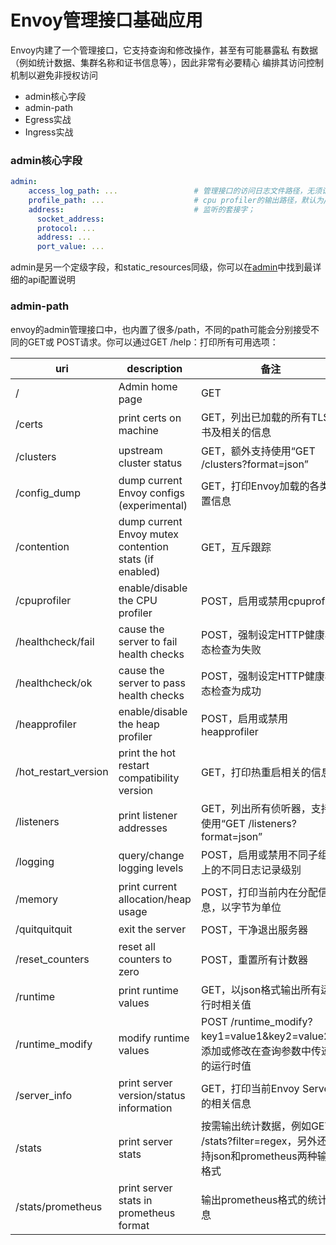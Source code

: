 # Envoy管理接口基础应用
Envoy内建了一个管理接口，它支持查询和修改操作，甚至有可能暴露私 有数据（例如统计数据、集群名称和证书信息等），因此非常有必要精心 编排其访问控制机制以避免非授权访问
 
- admin核心字段
- admin-path
- Egress实战
- Ingress实战

### admin核心字段
```yaml
admin:
    access_log_path: ...                 # 管理接口的访问日志文件路径，无须记录访问日志时使用/dev/null；
    profile_path: ...                    # cpu profiler的输出路径，默认为/var/log/envoy/envoy.prof；
    address:                             # 监听的套接字；
      socket_address: 
      protocol: ...
      address: ...
      port_value: ...
```

admin是另一个定级字段，和static_resources同级，你可以在[admin](https://www.envoyproxy.io/docs/envoy/latest/api-v2/admin/admin)中找到最详细的api配置说明

### admin-path

envoy的admin管理接口中，也内置了很多/path，不同的path可能会分别接受不同的GET或 POST请求。你可以通过GET /help：打印所有可用选项：

uri | description | 备注
---- | ----- | ----- 
/ | Admin home page | GET
/certs | print certs on machine | GET，列出已加载的所有TLS证书及相关的信息
/clusters | upstream cluster status | GET，额外支持使用“GET /clusters?format=json”
/config_dump | dump current Envoy configs (experimental) | GET，打印Envoy加载的各类配置信息
/contention | dump current Envoy mutex contention stats (if enabled) | GET，互斥跟踪
/cpuprofiler | enable/disable the CPU profiler | POST，启用或禁用cpuprofiler
/healthcheck/fail | cause the server to fail health checks | POST，强制设定HTTP健康状态检查为失败
/healthcheck/ok | cause the server to pass health checks | POST，强制设定HTTP健康状态检查为成功
/heapprofiler | enable/disable the heap profiler | POST，启用或禁用heapprofiler
/hot_restart_version | print the hot restart compatibility version | GET，打印热重启相关的信息
/listeners | print listener addresses | GET，列出所有侦听器，支持使用“GET /listeners?format=json”
/logging | query/change logging levels | POST，启用或禁用不同子组件上的不同日志记录级别
/memory | print current allocation/heap usage | POST，打印当前内在分配信息，以字节为单位
/quitquitquit | exit the server | POST，干净退出服务器
/reset_counters | reset all counters to zero | POST，重置所有计数器
/runtime | print runtime values | GET，以json格式输出所有运行时相关值
/runtime_modify | modify runtime values | POST /runtime_modify?key1=value1&key2=value2，添加或修改在查询参数中传递的运行时值
/server_info | print server version/status information | GET，打印当前Envoy Server的相关信息
/stats| print server stats | 按需输出统计数据，例如GET /stats?filter=regex，另外还支持json和prometheus两种输出格式
/stats/prometheus | print server stats in prometheus format | 输出prometheus格式的统计信息
